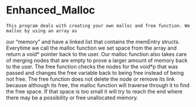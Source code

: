 # Enhanced_Malloc

	This program deals with creating your own malloc and free function. We malloc by using an array as
our “memory” and have a linked list that contains the memEntry structs. Everytime we call the malloc
function we set space from the array and return a void* pointer back to the user. Our malloc function
also takes care of merging nodes that are empty to prove a larger amount of memory back to the user.
	The free function checks the nodes for the void*p that was passed and changes the free variable
back to being free instead of being not free. The free function does not delete the node or remove its
link because although its free, the malloc function will traverse through it to find the free space. If that
space is too small it will try to reach the end where there may be a possibility or free unallocated
memory.
